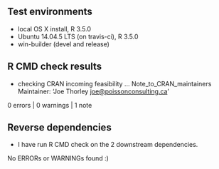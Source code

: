## Test environments
* local OS X install, R 3.5.0
* Ubuntu 14.04.5 LTS (on travis-ci), R 3.5.0
* win-builder (devel and release)

## R CMD check results

* checking CRAN incoming feasibility ... Note_to_CRAN_maintainers
Maintainer: ‘Joe Thorley <joe@poissonconsulting.ca>’

0 errors | 0 warnings | 1 note

## Reverse dependencies

* I have run R CMD check on the 2 downstream dependencies.

No ERRORs or WARNINGs found :)

